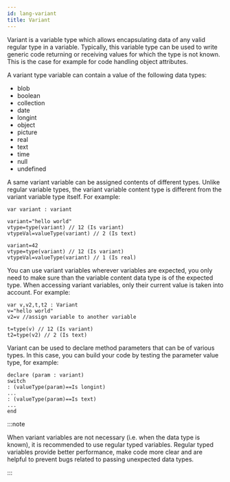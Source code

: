 ```yaml
---
id: lang-variant
title: Variant
---
```


Variant is a variable type which allows encapsulating data of any valid regular type in a variable. Typically, this variable type can be used to write generic code returning or receiving values for which the type is not known. This is the case for example for code handling object attributes.  

A variant type variable can contain a value of the following data types:

- blob
- boolean
- collection
- date
- longint
- object
- picture
- real
- text
- time
- null
- undefined

A same variant variable can be assigned contents of different types. Unlike regular variable types, the variant variable content type is different from the variant variable type itself. For example:

```qs
var variant : variant

variant="hello world"
vtype=type(variant) // 12 (Is variant)
vtypeVal=valueType(variant) // 2 (Is text)

variant=42
vtype=type(variant) // 12 (Is variant)
vtypeVal=valueType(variant) // 1 (Is real)
```

You can use variant variables wherever variables are expected, you only need to make sure than the variable content data type is of the expected type. When accessing variant variables, only their current value is taken into account. For example:

```qs
var v,v2,t,t2 : Variant
v="hello world"
v2=v //assign variable to another variable

t=type(v) // 12 (Is variant)
t2=type(v2) // 2 (Is text)
```

Variant can be used to declare method parameters that can be of various types. In this case, you can build your code by testing the parameter value type, for example:

```qs
declare (param : variant)
switch
: (valueType(param)==Is longint)
...
: (valueType(param)==Is text)
...
end
```

:::note

When variant variables are not necessary (i.e. when the data type is known), it is recommended to use regular typed variables. Regular typed variables provide better performance, make code more clear and are helpful to prevent bugs related to passing unexpected data types. 

:::
